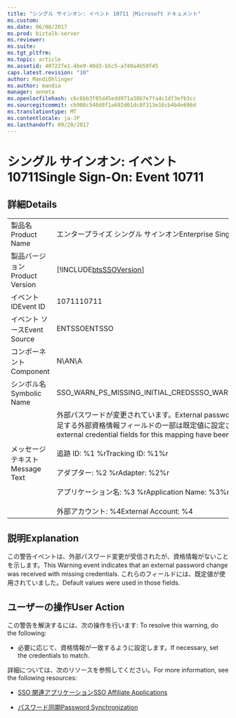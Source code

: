 ```yaml
---
title: "シングル サインオン: イベント 10711 |Microsoft ドキュメント"
ms.custom: 
ms.date: 06/08/2017
ms.prod: biztalk-server
ms.reviewer: 
ms.suite: 
ms.tgt_pltfrm: 
ms.topic: article
ms.assetid: 40722fe1-4be9-40d3-b5c5-a740a4b59f45
caps.latest.revision: "10"
author: MandiOhlinger
ms.author: mandia
manager: anneta
ms.openlocfilehash: c6c6bb3f85d45edd971a38b7e7fa4c1df3efb3cc
ms.sourcegitcommit: cb908c540d8f1a692d01dc8f313e16cb4b4e696d
ms.translationtype: MT
ms.contentlocale: ja-JP
ms.lasthandoff: 09/20/2017
---
```

# <a name="single-sign-on-event-10711"></a><span data-ttu-id="78159-102">シングル サインオン: イベント 10711</span><span class="sxs-lookup"><span data-stu-id="78159-102">Single Sign-On: Event 10711</span></span>
## <a name="details"></a><span data-ttu-id="78159-103">詳細</span><span class="sxs-lookup"><span data-stu-id="78159-103">Details</span></span>  
  
|||  
|-|-|  
|<span data-ttu-id="78159-104">製品名</span><span class="sxs-lookup"><span data-stu-id="78159-104">Product Name</span></span>|<span data-ttu-id="78159-105">エンタープライズ シングル サインオン</span><span class="sxs-lookup"><span data-stu-id="78159-105">Enterprise Single Sign-On</span></span>|  
|<span data-ttu-id="78159-106">製品バージョン</span><span class="sxs-lookup"><span data-stu-id="78159-106">Product Version</span></span>|[!INCLUDE[btsSSOVersion](../includes/btsssoversion-md.md)]|  
|<span data-ttu-id="78159-107">イベント ID</span><span class="sxs-lookup"><span data-stu-id="78159-107">Event ID</span></span>|<span data-ttu-id="78159-108">10711</span><span class="sxs-lookup"><span data-stu-id="78159-108">10711</span></span>|  
|<span data-ttu-id="78159-109">イベント ソース</span><span class="sxs-lookup"><span data-stu-id="78159-109">Event Source</span></span>|<span data-ttu-id="78159-110">ENTSSO</span><span class="sxs-lookup"><span data-stu-id="78159-110">ENTSSO</span></span>|  
|<span data-ttu-id="78159-111">コンポーネント</span><span class="sxs-lookup"><span data-stu-id="78159-111">Component</span></span>|<span data-ttu-id="78159-112">N\A</span><span class="sxs-lookup"><span data-stu-id="78159-112">N\A</span></span>|  
|<span data-ttu-id="78159-113">シンボル名</span><span class="sxs-lookup"><span data-stu-id="78159-113">Symbolic Name</span></span>|<span data-ttu-id="78159-114">SSO_WARN_PS_MISSING_INITIAL_CREDS</span><span class="sxs-lookup"><span data-stu-id="78159-114">SSO_WARN_PS_MISSING_INITIAL_CREDS</span></span>|  
|<span data-ttu-id="78159-115">メッセージ テキスト</span><span class="sxs-lookup"><span data-stu-id="78159-115">Message Text</span></span>|<span data-ttu-id="78159-116">外部パスワードが変更されています。</span><span class="sxs-lookup"><span data-stu-id="78159-116">External password change.</span></span> <span data-ttu-id="78159-117">このマッピングで不足する外部資格情報フィールドの一部は既定値に設定されています。%r</span><span class="sxs-lookup"><span data-stu-id="78159-117">Some missing external credential fields for this mapping have been set to default values.%r</span></span><br /><br /> <span data-ttu-id="78159-118">追跡 ID: %1 %r</span><span class="sxs-lookup"><span data-stu-id="78159-118">Tracking ID: %1%r</span></span><br /><br /> <span data-ttu-id="78159-119">アダプター: %2 %r</span><span class="sxs-lookup"><span data-stu-id="78159-119">Adapter: %2%r</span></span><br /><br /> <span data-ttu-id="78159-120">アプリケーション名: %3 %r</span><span class="sxs-lookup"><span data-stu-id="78159-120">Application Name: %3%r</span></span><br /><br /> <span data-ttu-id="78159-121">外部アカウント: %4</span><span class="sxs-lookup"><span data-stu-id="78159-121">External Account: %4</span></span>|  
  
## <a name="explanation"></a><span data-ttu-id="78159-122">説明</span><span class="sxs-lookup"><span data-stu-id="78159-122">Explanation</span></span>  
 <span data-ttu-id="78159-123">この警告イベントは、外部パスワード変更が受信されたが、資格情報がないことを示します。</span><span class="sxs-lookup"><span data-stu-id="78159-123">This Warning event indicates that an external password change was received with missing credentials.</span></span> <span data-ttu-id="78159-124">これらのフィールドには、既定値が使用されていました。</span><span class="sxs-lookup"><span data-stu-id="78159-124">Default values were used in those fields.</span></span>  
  
## <a name="user-action"></a><span data-ttu-id="78159-125">ユーザーの操作</span><span class="sxs-lookup"><span data-stu-id="78159-125">User Action</span></span>  
 <span data-ttu-id="78159-126">この警告を解決するには、次の操作を行います: </span><span class="sxs-lookup"><span data-stu-id="78159-126">To resolve this warning, do the following:</span></span>  
  
-   <span data-ttu-id="78159-127">必要に応じて、資格情報が一致するように設定します。</span><span class="sxs-lookup"><span data-stu-id="78159-127">If necessary, set the credentials to match.</span></span>  
  
 <span data-ttu-id="78159-128">詳細については、次のリソースを参照してください。</span><span class="sxs-lookup"><span data-stu-id="78159-128">For more information, see the following resources:</span></span>  
  
-   [<span data-ttu-id="78159-129">SSO 関連アプリケーション</span><span class="sxs-lookup"><span data-stu-id="78159-129">SSO Affiliate Applications</span></span>](../core/sso-affiliate-applications.md)  
  
-   [<span data-ttu-id="78159-130">パスワード同期</span><span class="sxs-lookup"><span data-stu-id="78159-130">Password Synchronization</span></span>](../core/password-synchronization2.md)